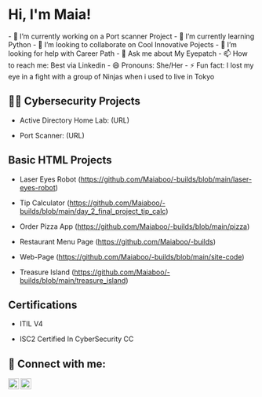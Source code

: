 <h1>Hi, I'm Maia! </h1>
- 🔭 I’m currently working on a Port scanner Project
- 🌱 I’m currently learning Python
- 👯 I’m looking to collaborate on Cool Innovative Pojects
- 🤔 I’m looking for help with Career Path
- 💬 Ask me about My Eyepatch
- 📫 How to reach me: Best via Linkedin
- 😄 Pronouns: She/Her
- ⚡ Fun fact: I lost my eye in a fight with a group of Ninjas when i used to live in Tokyo

<h2>👨‍💻 Cybersecurity Projects</h2>
  
- Active Directory Home Lab: (URL)

- Port Scanner: (URL)

<h2> Basic HTML Projects </h2>

- Laser Eyes Robot (https://github.com/Maiaboo/-builds/blob/main/laser-eyes-robot)

- Tip Calculator (https://github.com/Maiaboo/-builds/blob/main/day_2_final_project_tip_calc)

- Order Pizza App (https://github.com/Maiaboo/-builds/blob/main/pizza)

- Restaurant Menu Page (https://github.com/Maiaboo/-builds)

- Web-Page (https://github.com/Maiaboo/-builds/blob/main/site-code)

- Treasure Island (https://github.com/Maiaboo/-builds/blob/main/treasure_island)



<h2> Certifications</h2>

- ITIL V4

- ISC2 Certified In CyberSecurity CC

<h2> 🤳 Connect with me:</h2>

[<img align="left" alt="Maia_boo | Twitter" width="22px" src="https://cdn.jsdelivr.net/npm/simple-icons@v3/icons/twitter.svg" />][twitter]
[<img align="left" alt="Maia Melissa Young | LinkedIn" width="22px" src="https://cdn.jsdelivr.net/npm/simple-icons@v3/icons/linkedin.svg" />][linkedin]

[twitter]: https://twitter.com/maia_boo
[instagram]: https://www.instagram.com/goodness.maia/
[linkedin]: https://www.linkedin.com/in/maia-y/

<!--
**maiaboo/maiaboo1** is a ✨ _special_ ✨ repository because its `README.md` (this file) appears on your GitHub profile.
<h2>📺 Popular YouTube Videos</h2>

- [Active Directory Home Lab](url)

-->
